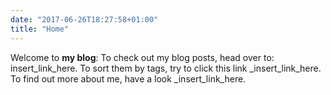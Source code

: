 ```yaml
---
date: "2017-06-26T18:27:58+01:00"
title: "Home"
---
```


Welcome to **my blog**: To check out my blog posts, head over to: insert_link_here. To sort them by tags, try to click this link _insert_link_here. To find out more about me, have a look _insert_link_here. 
